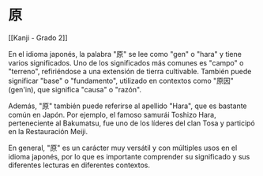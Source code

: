# 原

[[Kanji - Grado 2]]

En el idioma japonés, la palabra "原" se lee como "gen" o "hara" y tiene varios significados. Uno de los significados 
más comunes es "campo" o "terreno", refiriéndose a una extensión de tierra cultivable. También puede significar "base" o "fundamento", utilizado en contextos como "原因" (gen'in), que significa "causa" o "razón".

Además, "原" también puede referirse al apellido "Hara", que es bastante común en Japón. Por ejemplo, el famoso samurái Toshizo Hara, perteneciente al Bakumatsu, fue uno de los líderes del clan Tosa y participó en la Restauración Meiji.

En general, "原" es un carácter muy versátil y con múltiples usos en el idioma japonés, por lo que es importante comprender su significado y sus diferentes lecturas en diferentes contextos.
